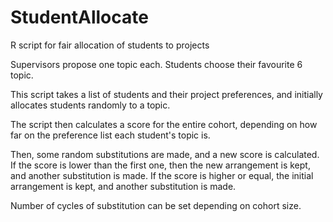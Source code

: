 # StudentAllocate
R script for fair allocation of students to projects

Supervisors propose one topic each. 
Students choose their favourite 6 topic. 

This script takes a list of students and their project preferences, and initially allocates students randomly to a topic. 

The script then calculates a score for the entire cohort, depending on how far on the preference list each student's topic is. 

Then, some random substitutions are made, and a new score is calculated. If the score is lower than the first one, then the new arrangement is kept, and another substitution is made. If the score is higher or equal, the initial arrangement is kept, and another substitution is made. 

Number of cycles of substitution can be set depending on cohort size. 

